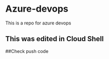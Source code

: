 # Azure-devops
This is a repo for azure devops

## This was edited in Cloud Shell
##Check push code
